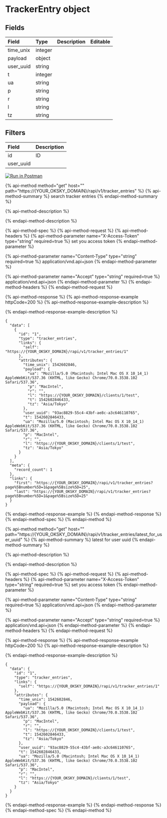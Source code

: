 # TrackerEntry object

## Fields

| Field | Type | Description | Editable |
| :--- | :--- | :--- | :--- |
| time\_unix | integer |  |  |
| payload | object |  |  |
| user\_uuid | string |  |  |
| t | integer |  |  |
| ua | string |  |  |
| p | string |  |  |
| r | string |  |  |
| l | string |  |  |
| tz | string |  |  |

## Filters

| Field | Description |
| :--- | :--- |
| id | ID |
| user\_uuid |  |

[![Run in Postman](https://run.pstmn.io/button.svg)](https://app.getpostman.com/run-collection/123e52529e9ffdabe8cb)

{% api-method method="get" host="" path="https://{YOUR\_OKSKY\_DOMAIN}/rapi/v1/tracker\_entries" %}
{% api-method-summary %}
search tracker entries
{% endapi-method-summary %}

{% api-method-description %}

{% endapi-method-description %}

{% api-method-spec %}
{% api-method-request %}
{% api-method-headers %}
{% api-method-parameter name="X-Access-Token" type="string" required=true %}
set you access token
{% endapi-method-parameter %}

{% api-method-parameter name="Content-Type" type="string" required=true %}
application/vnd.api+json
{% endapi-method-parameter %}

{% api-method-parameter name="Accept" type="string" required=true %}
application/vnd.api+json
{% endapi-method-parameter %}
{% endapi-method-headers %}
{% endapi-method-request %}

{% api-method-response %}
{% api-method-response-example httpCode=200 %}
{% api-method-response-example-description %}

{% endapi-method-response-example-description %}

```text
{
  "data": [
    {
      "id": "1",
      "type": "tracker_entries",
      "links": {
        "self": "https://{YOUR_OKSKY_DOMAIN}/rapi/v1/tracker_entries/1"
      },
      "attributes": {
        "time_unix": 1542602846,
        "payload": {
          "ua": "Mozilla/5.0 (Macintosh; Intel Mac OS X 10_14_1) AppleWebKit/537.36 (KHTML, like Gecko) Chrome/70.0.3538.102 Safari/537.36",
          "p": "MacIntel",
          "r": "",
          "l": "https://{YOUR_OKSKY_DOMAIN}/clients/1/test",
          "t": 1542602846433,
          "tz": "Asia/Tokyo"
        },
        "user_uuid": "93ac8829-55c4-43bf-ae8c-a3c646110765",
        "t": 1542602846433,
        "ua": "Mozilla/5.0 (Macintosh; Intel Mac OS X 10_14_1) AppleWebKit/537.36 (KHTML, like Gecko) Chrome/70.0.3538.102 Safari/537.36",
        "p": "MacIntel",
        "r": "",
        "l": "https://{YOUR_OKSKY_DOMAIN}/clients/1/test",
        "tz": "Asia/Tokyo"
      }
    }
  ],
  "meta": {
    "record_count": 1
  },
  "links": {
    "first": "https://{YOUR_OKSKY_DOMAIN}/rapi/v1/tracker_entries?page%5Bnumber%5D=1&page%5Bsize%5D=25",
    "last": "https://{YOUR_OKSKY_DOMAIN}/rapi/v1/tracker_entries?page%5Bnumber%5D=1&page%5Bsize%5D=25"
  }
}
```
{% endapi-method-response-example %}
{% endapi-method-response %}
{% endapi-method-spec %}
{% endapi-method %}

{% api-method method="get" host="" path="https://{YOUR\_OKSKY\_DOMAIN}/rapi/v1/tracker\_entries/latest\_for\_user\_uuid" %}
{% api-method-summary %}
latest for user uuid
{% endapi-method-summary %}

{% api-method-description %}

{% endapi-method-description %}

{% api-method-spec %}
{% api-method-request %}
{% api-method-headers %}
{% api-method-parameter name="X-Access-Token" type="string" required=true %}
set you access token
{% endapi-method-parameter %}

{% api-method-parameter name="Content-Type" type="string" required=true %}
application/vnd.api+json
{% endapi-method-parameter %}

{% api-method-parameter name="Accept" type="string" required=true %}
application/vnd.api+json
{% endapi-method-parameter %}
{% endapi-method-headers %}
{% endapi-method-request %}

{% api-method-response %}
{% api-method-response-example httpCode=200 %}
{% api-method-response-example-description %}

{% endapi-method-response-example-description %}

```text
{
  "data": {
    "id": "1",
    "type": "tracker_entries",
    "links": {
      "self": "https://{YOUR_OKSKY_DOMAIN}/rapi/v1/tracker_entries/1"
    },
    "attributes": {
      "time_unix": 1542602846,
      "payload": {
        "ua": "Mozilla/5.0 (Macintosh; Intel Mac OS X 10_14_1) AppleWebKit/537.36 (KHTML, like Gecko) Chrome/70.0.3538.102 Safari/537.36",
        "p": "MacIntel",
        "r": "",
        "l": "https://{YOUR_OKSKY_DOMAIN}/clients/1/test",
        "t": 1542602846433,
        "tz": "Asia/Tokyo"
      },
      "user_uuid": "93ac8829-55c4-43bf-ae8c-a3c646110765",
      "t": 1542602846433,
      "ua": "Mozilla/5.0 (Macintosh; Intel Mac OS X 10_14_1) AppleWebKit/537.36 (KHTML, like Gecko) Chrome/70.0.3538.102 Safari/537.36",
      "p": "MacIntel",
      "r": "",
      "l": "https://{YOUR_OKSKY_DOMAIN}/clients/1/test",
      "tz": "Asia/Tokyo"
    }
  }
}
```
{% endapi-method-response-example %}
{% endapi-method-response %}
{% endapi-method-spec %}
{% endapi-method %}

